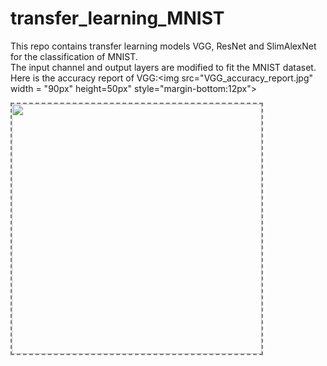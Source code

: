 # transfer_learning_MNIST
This repo contains transfer learning models VGG, ResNet and SlimAlexNet for the classification of MNIST. <br>
The input channel and output layers are modified to fit the MNIST dataset.<br>
Here is the accuracy report of VGG:<img src="VGG_accuracy_report.jpg" width = "90px" height=50px" style="margin-bottom:12px">
  
<img align='center' style="border-color:gray;border-width:2px;border-style:dashed"   src='VGG_accuracy_report.jpg' padding='5px' height="400px"></img>
  

